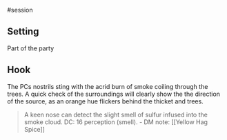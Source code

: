 #session
## Setting
Part of the party 

## Hook
The PCs nostrils sting with the acrid burn of smoke coiling through the trees. A quick check of the surroundings will clearly show the the direction of the source, as an orange hue flickers behind the thicket and trees.
>A keen nose can detect the slight smell of sulfur infused into the smoke cloud. DC: 16 perception (smell). - DM note: [[Yellow Hag Spice]]